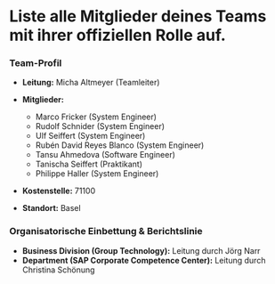 # Liste alle Mitglieder deines Teams mit ihrer offiziellen Rolle auf.

### Team-Profil
- **Leitung:** Micha Altmeyer (Teamleiter)
- **Mitglieder:**
  - Marco Fricker (System Engineer)
  - Rudolf Schnider (System Engineer)
  - Ulf Seiffert (System Engineer)
  - Rubén David Reyes Blanco (System Engineer)
  - Tansu Ahmedova (Software Engineer)
  - Tanischa Seiffert (Praktikant)
  - Philippe Haller (System Engineer)
  
- **Kostenstelle:** 71100
- **Standort:** Basel

### Organisatorische Einbettung & Berichtslinie
- **Business Division (Group Technology):** Leitung durch Jörg Narr
- **Department (SAP Corporate Competence Center):** Leitung durch Christina Schönung
